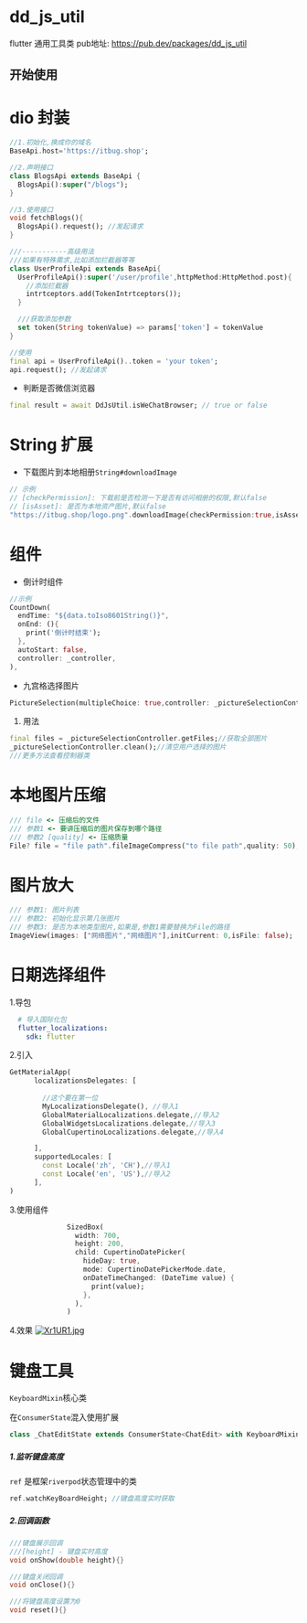 # dd_js_util

flutter 通用工具类
pub地址: https://pub.dev/packages/dd_js_util

## 开始使用


# dio 封装




```dart
//1.初始化,换成你的域名
BaseApi.host='https://itbug.shop';

//2.声明接口
class BlogsApi extends BaseApi {
  BlogsApi():super("/blogs");
}

//3.使用接口
void fetchBlogs(){
  BlogsApi().request(); //发起请求
}

///-----------高级用法
///如果有特殊需求,比如添加拦截器等等
class UserProfileApi extends BaseApi{
  UserProfileApi():super('/user/profile',httpMethod:HttpMethod.post){
    //添加拦截器
    intrtceptors.add(TokenIntrtceptors());
  }

  ///获取添加参数
  set token(String tokenValue) => params['token'] = tokenValue
}

//使用
final api = UserProfileApi()..token = 'your token';
api.request(); //发起请求
```

* 判断是否微信浏览器
```dart
final result = await DdJsUtil.isWeChatBrowser; // true or false
```

# String 扩展

* 下载图片到本地相册`String#downloadImage`

```dart
// 示例
// [checkPermission]: 下载前是否检测一下是否有访问相册的权限,默认false
// [isAsset]: 是否为本地资产图片,默认false
"https://itbug.shop/logo.png".downloadImage(checkPermission:true,isAsset:false);
```

# 组件

* 倒计时组件
```dart
//示例
CountDown(
  endTime: "${data.toIso8601String()}",
  onEnd: (){
    print('倒计时结束');
  },
  autoStart: false,
  controller: _controller,
),
```
* 九宫格选择图片

```dart
PictureSelection(multipleChoice: true,controller: _pictureSelectionController,),
```
1) 用法
```dart
final files = _pictureSelectionController.getFiles;//获取全部图片
_pictureSelectionController.clean();//清空用户选择的图片
///更多方法查看控制器类
```

# 本地图片压缩
```dart
/// file <- 压缩后的文件
/// 参数1 <- 要讲压缩后的图片保存到哪个路径
/// 参数2 [quality] <- 压缩质量
File? file = "file path".fileImageCompress("to file path",quality: 50);
```

# 图片放大
```dart
/// 参数1: 图片列表
/// 参数2: 初始化显示第几张图片
/// 参数3: 是否为本地类型图片,如果是,参数1需要替换为File的路径
ImageView(images: ["网络图片","网络图片"],initCurrent: 0,isFile: false);
```

# 日期选择组件

1.导包
```yaml
  # 导入国际化包
  flutter_localizations:
    sdk: flutter
```
2.引入
```dart
GetMaterialApp(
      localizationsDelegates: [
        
        //这个要在第一位
        MyLocalizationsDelegate(), //导入1
        GlobalMaterialLocalizations.delegate,//导入2
        GlobalWidgetsLocalizations.delegate,//导入3
        GlobalCupertinoLocalizations.delegate,//导入4

      ],
      supportedLocales: [
        const Locale('zh', 'CH'),//导入1
        const Locale('en', 'US'),//导入2
      ],
)
```

3.使用组件
```dart
              SizedBox(
                width: 700,
                height: 200,
                child: CupertinoDatePicker(
                  hideDay: true,
                  mode: CupertinoDatePickerMode.date,
                  onDateTimeChanged: (DateTime value) {
                    print(value);
                  },
                ),
              )
```
4.效果
[![Xr1UR1.jpg](https://s1.ax1x.com/2022/06/08/Xr1UR1.jpg)](https://imgtu.com/i/Xr1UR1)


# 键盘工具

`KeyboardMixin`核心类

在`ConsumerState`混入使用扩展
```dart
class _ChatEditState extends ConsumerState<ChatEdit> with KeyboardMixin<ChatEdit>
```


##### 1.监听键盘高度


`ref` 是框架`riverpod`状态管理中的类
```dart
ref.watchKeyBoardHeight; //键盘高度实时获取
```

##### 2.回调函数
```dart
///键盘展示回调
///[height] - 键盘实时高度
void onShow(double height){}

///键盘关闭回调
void onClose(){}

///将键盘高度设置为0
void reset(){}
```